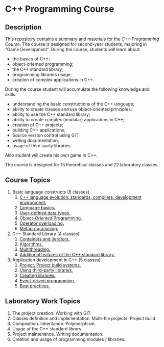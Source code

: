 # C++ Programming Course

## Description

This repository contains a summary and materials for the _C++ Programming Course_. The course is designed for second-year students, majoring in "Game Development". During the course, students will learn about:

- the basics of C++;
- object-oriented programming;
- the C++ standard library;
- programming libraries usage;
- creation of complex applications in C++.

During the course student will accumulate the following knowledge and skills:

- understanding the basic constructions of the C++ language;
- ability to create classes and use object-oriented principles;
- ability to use the C++ standard library;
- ability to create complex (modular) applications in C++;
- creation of C++ projects;
- building C++ applications;
- Source version control using GIT;
- writing documentation;
- usage of third-party libraries.

Also student will create his own game in C++.

The course is designed for 15 theoretical classes and 22 laboratory classes.

## Course Topics

1. Basic language constructs (6 classes)
   1. [C++ language evolution: standards, compilers, development environment.](./11_intro.md)
   2. [Language basics.](./12_basics.md)
   3. [User-defined data types.](./13_classes.md)
   4. [Object-Oriented Programming.](./14_oop.md)
   5. [Operator overloading.](./15_operations.md)
   6. [Metaprogramming.](./16_metaprogramming.md)
2. C++ Standard Library (4 classes)
   1. [Containers and iterators.](./21_containers.md)
   2. [Algorithms.](./22_algorithms.md)
   3. [Multithreading.](./23_threads.md)
   4. [Additional features of the C++ standard library.](./24_in_plus.md)
3. Application development in C++ (5 classes)
   1. [Project. Project build systems.](./31_projects.md)
   2. [Using third-party libraries.](./32_lib_usage.md)
   3. [Creating libraries.](./33_lib_dev.md)
   4. [Event-driven programming.](./34_event_driven.md)
   5. [Best practices.](./35_best_practices.md)

## Laboratory Work Topics

1. The project creation. Working with GIT.
2. Classes definition and implementation. Multi-file projects. Project build.
3. Composition. Inheritance. Polymorphism.
4. Usage of the C++ standard library.
5. Project maintenance. Writing documentation.
6. Creation and usage of programming modules / libraries.
